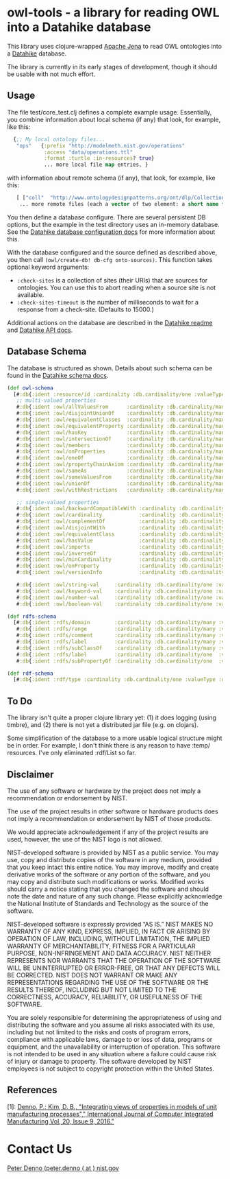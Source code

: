 # owl-tools - a library for reading OWL into a Datahike database

This library uses clojure-wrapped [Apache Jena](https://jena.apache.org/) to read OWL ontologies 
into a [Datahike](https://datahike.io/) database. 

The library is currently in its early stages of development, though it should be usable with not much effort. 


## Usage

The file test/core_test.clj defines a complete example usage. 
Essentially, you combine information about local schema (if any) that look, for example, like this:

```clojure
  {;; My local ontology files...
   "ops"   {:prefix "http://modelmeth.nist.gov/operations"
            :access "data/operations.ttl"
            :format :turtle :in-resources? true}
			... more local file map entries. }
```

with information about remote schema (if any), that look, for example, like this:

```clojure
   [ ["coll"  "http://www.ontologydesignpatterns.org/ont/dlp/Collections.owl"]
    ... more remote files (each a vector of two element: a short name for DB URLs and complete URL to the file).]
```
You then define a database configure. There are several persistent DB options, but the 
example in the test directory uses an in-memory database. 
See the [Datahike database configuration docs](https://cljdoc.org/d/io.replikativ/datahike/0.3.6/doc/datahike-database-configuration) for 
more information about this.

With the database configured and the source defined as described above, you then call ```(owl/create-db! db-cfg onto-sources)```. 
This function takes optional keyword arguments:

 * `:check-sites` is a collection of sites (their URIs) that are sources for ontologies. 
 You can use this to abort reading when a source site is not available.
 * `:check-sites-timeout` is the number of milliseconds to wait for a response from a check-site. (Defaults to 15000.)

Additional actions on the database are described in the [Datahike readme](https://cljdoc.org/d/io.replikativ/datahike/0.3.6/doc/readme)
and [Datahike API docs](https://cljdoc.org/d/io.replikativ/datahike/0.3.6/api/datahike.api).


## Database Schema

The database is structured as shown. 
Details about such  schema can be found in the [Datahike schema docs](https://cljdoc.org/d/io.replikativ/datahike/0.3.6/doc/schema). 

```clojure
(def owl-schema
  [#:db{:ident :resource/id :cardinality :db.cardinality/one :valueType :db.type/keyword :unique :db.unique/identity}
   ;; multi-valued properties
   #:db{:ident :owl/allValuesFrom      :cardinality :db.cardinality/many :valueType :db.type/keyword}
   #:db{:ident :owl/disjointUnionOf    :cardinality :db.cardinality/many :valueType :db.type/keyword}
   #:db{:ident :owl/equivalentClasses  :cardinality :db.cardinality/many :valueType :db.type/keyword}
   #:db{:ident :owl/equivalentProperty :cardinality :db.cardinality/many :valueType :db.type/keyword}
   #:db{:ident :owl/hasKey             :cardinality :db.cardinality/many :valueType :db.type/keyword}
   #:db{:ident :owl/intersectionOf     :cardinality :db.cardinality/many :valueType :db.type/keyword}
   #:db{:ident :owl/members            :cardinality :db.cardinality/many :valueType :db.type/keyword}
   #:db{:ident :owl/onProperties       :cardinality :db.cardinality/many :valueType :db.type/keyword}
   #:db{:ident :owl/oneOf              :cardinality :db.cardinality/many :valueType :db.type/ref}
   #:db{:ident :owl/propertyChainAxiom :cardinality :db.cardinality/many :valueType :db.type/keyword}
   #:db{:ident :owl/sameAs             :cardinality :db.cardinality/many :valueType :db.type/keyword}
   #:db{:ident :owl/someValuesFrom     :cardinality :db.cardinality/many :valueType :db.type/keyword}
   #:db{:ident :owl/unionOf            :cardinality :db.cardinality/many :valueType :db.type/keyword}
   #:db{:ident :owl/withRestrictions   :cardinality :db.cardinality/many :valueType :db.type/keyword}

   ;; single-valued properties
   #:db{:ident :owl/backwardCompatibleWith :cardinality :db.cardinality/one :valueType :db.type/string}
   #:db{:ident :owl/cardinality            :cardinality :db.cardinality/one :valueType :db.type/number}
   #:db{:ident :owl/complementOf           :cardinality :db.cardinality/one :valueType :db.type/keyword}
   #:db{:ident :owl/disjointWith           :cardinality :db.cardinality/one :valueType :db.type/keyword}
   #:db{:ident :owl/equivalentClass        :cardinality :db.cardinality/one :valueType :db.type/keyword}
   #:db{:ident :owl/hasValue               :cardinality :db.cardinality/one :valueType :db.type/boolean}
   #:db{:ident :owl/imports                :cardinality :db.cardinality/one :valueType :db.type/keyword}
   #:db{:ident :owl/inverseOf              :cardinality :db.cardinality/one :valueType :db.type/keyword}
   #:db{:ident :owl/minCardinality         :cardinality :db.cardinality/one :valueType :db.type/number}
   #:db{:ident :owl/onProperty             :cardinality :db.cardinality/one :valueType :db.type/keyword}
   #:db{:ident :owl/versionInfo            :cardinality :db.cardinality/one :valueType :db.type/string}

   #:db{:ident :owl/string-val     :cardinality :db.cardinality/one :valueType :db.type/string}
   #:db{:ident :owl/keyword-val    :cardinality :db.cardinality/one :valueType :db.type/keyword}
   #:db{:ident :owl/number-val     :cardinality :db.cardinality/one :valueType :db.type/number}
   #:db{:ident :owl/boolean-val    :cardinality :db.cardinality/one :valueType :db.type/boolean}])   

(def rdfs-schema
  [#:db{:ident :rdfs/domain        :cardinality :db.cardinality/many :valueType :db.type/keyword}
   #:db{:ident :rdfs/range         :cardinality :db.cardinality/many :valueType :db.type/keyword}
   #:db{:ident :rdfs/comment       :cardinality :db.cardinality/many :valueType :db.type/string}
   #:db{:ident :rdfs/label         :cardinality :db.cardinality/many :valueType :db.type/string}
   #:db{:ident :rdfs/subClassOf    :cardinality :db.cardinality/many :valueType :db.type/keyword}
   #:db{:ident :rdfs/label         :cardinality :db.cardinality/one  :valueType :db.type/string}
   #:db{:ident :rdfs/subPropertyOf :cardinality :db.cardinality/one  :valueType :db.type/keyword}])

(def rdf-schema
  [#:db{:ident :rdf/type :cardinality :db.cardinality/one :valueType :db.type/keyword}])
```

## To Do

The library isn't quite a proper clojure library yet: 
(1) it does logging (using timbre), and 
(2) there is not yet a distributed jar file (e.g. on clojars). 

Some simplification of the database to a more usable logical structure might be in order. 
For example, I don't think there is any reason to have :temp/ resources. I've only eliminated :rdf/List so far.

## Disclaimer
The use of any software or hardware by the project does not imply a recommendation or endorsement by NIST.

The use of the project results in other software or hardware products does not imply a recommendation or endorsement by NIST of those products.

We would appreciate acknowledgement if any of the project results are used, however, the use of the NIST logo is not allowed.

NIST-developed software is provided by NIST as a public service. You may use, copy and distribute copies of the software in any medium, provided that you keep intact this entire notice. You may improve, modify and create derivative works of the software or any portion of the software, and you may copy and distribute such modifications or works. Modified works should carry a notice stating that you changed the software and should note the date and nature of any such change. Please explicitly acknowledge the National Institute of Standards and Technology as the source of the software.

NIST-developed software is expressly provided “AS IS.” NIST MAKES NO WARRANTY OF ANY KIND, EXPRESS, IMPLIED, IN FACT OR ARISING BY OPERATION OF LAW, INCLUDING, WITHOUT LIMITATION, THE IMPLIED WARRANTY OF MERCHANTABILITY, FITNESS FOR A PARTICULAR PURPOSE, NON-INFRINGEMENT AND DATA ACCURACY. NIST NEITHER REPRESENTS NOR WARRANTS THAT THE OPERATION OF THE SOFTWARE WILL BE UNINTERRUPTED OR ERROR-FREE, OR THAT ANY DEFECTS WILL BE CORRECTED. NIST DOES NOT WARRANT OR MAKE ANY REPRESENTATIONS REGARDING THE USE OF THE SOFTWARE OR THE RESULTS THEREOF, INCLUDING BUT NOT LIMITED TO THE CORRECTNESS, ACCURACY, RELIABILITY, OR USEFULNESS OF THE SOFTWARE.

You are solely responsible for determining the appropriateness of using and distributing the software and you assume all risks associated with its use, including but not limited to the risks and costs of program errors, compliance with applicable laws, damage to or loss of data, programs or equipment, and the unavailability or interruption of operation. This software is not intended to be used in any situation where a failure could cause risk of injury or damage to property. The software developed by NIST employees is not subject to copyright protection within the United States.

## References

[1]: [Denno, P.; Kim, D. B., "Integrating views of properties in models of unit manufacturing processes"," International Journal of Computer Integrated Manufacturing Vol, 20, Issue 9, 2016."](https://www.tandfonline.com/doi/full/10.1080/0951192X.2015.1130259?scroll=top&needAccess=true)

# Contact Us

<a target="_blank" href="mailto:peter.denno@nist.gov">Peter Denno (peter.denno ( at ) nist.gov</a>








